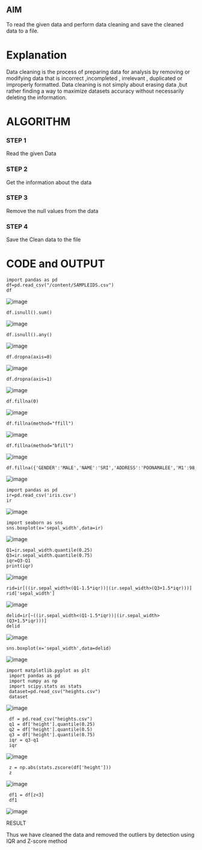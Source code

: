 
## AIM
To read the given data and perform data cleaning and save the cleaned data to a file. 

# Explanation
Data cleaning is the process of preparing data for analysis by removing or modifying data that is incorrect ,incompleted , irrelevant , duplicated or improperly formatted. 
Data cleaning is not simply about erasing data ,but rather finding a way to maximize datasets accuracy without necessarily deleting the information. 

# ALGORITHM
### STEP 1
Read the given Data
### STEP 2
Get the information about the data
### STEP 3
Remove the null values from the data
### STEP 4
Save the Clean data to the file

# CODE and OUTPUT
```
import pandas as pd
df=pd.read_csv("/content/SAMPLEIDS.csv")
df
```
![image](https://github.com/user-attachments/assets/1867c6e2-c6f6-436a-88e6-ddc331853201)
```
df.isnull().sum()
```
![image](https://github.com/user-attachments/assets/65209ca6-e57a-4e55-9362-dee0ba591e12)

```
df.isnull().any()
```
![image](https://github.com/user-attachments/assets/2cc0b362-ed2d-4918-a4b9-501f1709cad2)

```
df.dropna(axis=0)
```
![image](https://github.com/user-attachments/assets/68c7ecdb-500b-431e-8835-80cddeb144f4)

```
df.dropna(axis=1)
```
![image](https://github.com/user-attachments/assets/38c4baa0-0a2d-4ca5-9d5e-dad4d0eb4091)

```
df.fillna(0)
```
![image](https://github.com/user-attachments/assets/6b6d6c7d-9761-4dc9-b677-c3fa5df43303)

```
df.fillna(method="ffill")
```
![image](https://github.com/user-attachments/assets/c1768feb-6186-4d8f-9dd6-49dba9f74210)

```
df.fillna(method="bfill")
```
![image](https://github.com/user-attachments/assets/69fe18db-2037-41c0-bfb5-1ba020a34aa4)

```
df.fillna({'GENDER':'MALE','NAME':'SRI','ADDRESS':'POONAMALEE','M1':98,'M2':87,'M3':76,'M4':92,'TOTAL':305,'AVG':89.999999})
```
![image](https://github.com/user-attachments/assets/e684a7a5-c830-4c06-b590-5b053d2dbb26)

```
import pandas as pd
ir=pd.read_csv('iris.csv')
ir
```
![image](https://github.com/user-attachments/assets/e85fe3fd-a0de-4a46-99d5-2e891fd4499a)

```
import seaborn as sns
sns.boxplot(x='sepal_width',data=ir)
```
![image](https://github.com/user-attachments/assets/6b1c45f7-e93c-48b0-a515-290163f558e0)

```
Q1=ir.sepal_width.quantile(0.25)
Q3=ir.sepal_width.quantile(0.75)
iqr=Q3-Q1
print(iqr)
```
![image](https://github.com/user-attachments/assets/16d4780c-168f-4dc3-9e2a-35612814bdf7)

```
rid=ir[((ir.sepal_width<(Q1-1.5*iqr))|(ir.sepal_width>(Q3+1.5*iqr)))]
rid['sepal_width']
```
![image](https://github.com/user-attachments/assets/74453609-f2bf-4840-b416-3a26eaf6c93f)

```
delid=ir[~((ir.sepal_width<(Q1-1.5*iqr))|(ir.sepal_width>(Q3+1.5*iqr)))]
delid
```
![image](https://github.com/user-attachments/assets/84ef5b7d-61f1-477c-9488-5b4bcd42fa4d)

```
sns.boxplot(x='sepal_width',data=delid)
```
![image](https://github.com/user-attachments/assets/c5d9e96f-6aaf-4c36-8077-fe73cc8e67aa)

```
import matplotlib.pyplot as plt
 import pandas as pd
 import numpy as np
 import scipy.stats as stats
 dataset=pd.read_csv("heights.csv")
 dataset
```
![image](https://github.com/user-attachments/assets/cd294518-b5da-4e4c-99e1-853065c050ff)

```
 df = pd.read_csv("heights.csv")
 q1 = df['height'].quantile(0.25)
 q2 = df['height'].quantile(0.5)
 q3 = df['height'].quantile(0.75)
 iqr = q3-q1
 iqr
```

![image](https://github.com/user-attachments/assets/60c29af5-1476-4f32-8556-2598e89184a4)

```
 z = np.abs(stats.zscore(df['height']))
 z
```
![image](https://github.com/user-attachments/assets/caefaf85-5855-49f8-91ab-a411e10e13e1)

```
 df1 = df[z<3]
 df1
```
![image](https://github.com/user-attachments/assets/af4b0a71-6a0f-4d30-b86b-8b08ca256f82)


RESULT

Thus we have cleaned the data and removed the outliers by detection using IQR and Z-score method










